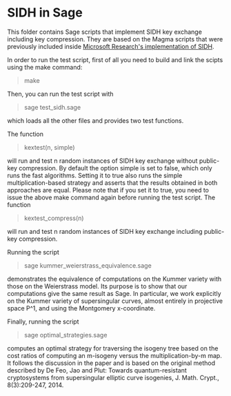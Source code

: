 # SIDH in Sage

This folder contains Sage scripts that implement SIDH key exchange including key compression. They are based on the Magma scripts that were previously included inside [Microsoft Research's implementation of SIDH](https://github.com/Microsoft/PQCrypto-SIDH).

In order to run the test script, first of all you need to build and link the scipts using the make command:

> make

Then, you can run the test script with 

> sage test_sidh.sage

which loads all the other files and provides two test functions.

The function

> kextest(n, simple)

will run and test n random instances of SIDH key exchange without public-key
compression. By default the option simple is set to false, which only runs the fast algorithms. Setting it to
true also runs the simple multiplication-based strategy and asserts
that the results obtained in both approaches are equal. Please note that if you set it to true, you need to issue the above make command again before running the test script. The function 

> kextest_compress(n)

will run and test n random instances of SIDH key exchange including public-key
compression.

Running the script 

> sage kummer_weierstrass_equivalence.sage

demonstrates the equivalence of computations on the Kummer variety with those 
on the Weierstrass model. 
Its purpose is to show that our computations give the same result as Sage.
In particular, we work explicitly on the Kummer variety of supersingular
curves, almost entirely in projective space P^1, and using the Montgomery
x-coordinate.

Finally, running the script 

> sage optimal_strategies.sage 

computes an optimal strategy for
traversing the isogeny tree based on the cost ratios of computing an
m-isogeny versus the multiplication-by-m map. It follows the discussion in the
paper and is based on the original method described by De Feo, Jao and Plut:
Towards quantum-resistant cryptosystems from supersingular elliptic curve
isogenies, J. Math. Crypt., 8(3):209-247, 2014.          